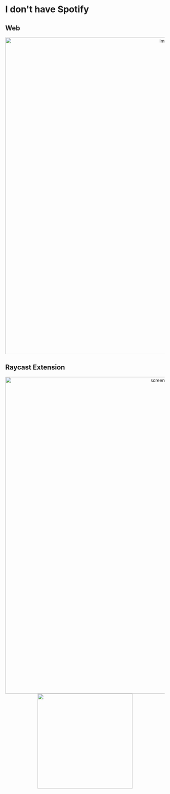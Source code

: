 # I don't have Spotify

## Web
<div align="center">
  <img width="1000" alt="image" src="https://user-images.githubusercontent.com/27580836/228323167-2e66cd34-c2c4-4d92-8b16-accb4705ebe3.png">
</div>

## Raycast Extension
<div align="center">
  <img width="1000" alt="screenshot-03" src="https://user-images.githubusercontent.com/27580836/228768419-cd0f4e45-d676-4b5c-9f83-be4e3ab71f4c.png">
</div>

<div align="center">
  <img width=300 src="https://user-images.githubusercontent.com/27580836/227801051-a71d389e-2510-4965-a23e-d7478fe28f13.jpeg"/>
</div>
